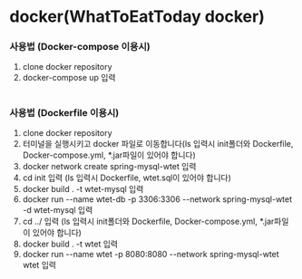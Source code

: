 # docker(WhatToEatToday docker)

### 사용법 (Docker-compose 이용시)
1. clone docker repository
2. docker-compose up 입력
#
### 사용법 (Dockerfile 이용시)
1. clone docker repository
2. 터미널을 실행시키고 docker 파일로 이동합니다(ls 입력시 init폴더와 Dockerfile, Docker-compose.yml, *.jar파일이 있어야 합니다)
3. docker network create spring-mysql-wtet 입력
4. cd init 입력 (ls 입력시 Dockerfile, wtet.sql이 있어야 합니다)
5. docker build . -t wtet-mysql 입력
6. docker run --name wtet-db -p 3306:3306 --network spring-mysql-wtet -d wtet-mysql 입력
7. cd ../ 입력 (ls 입력시 init폴더와 Dockerfile, Docker-compose.yml, *.jar파일이 있어야 합니다)
8. docker build . -t wtet 입력
9. docker run --name wtet -p 8080:8080 --network spring-mysql-wtet wtet 입력

